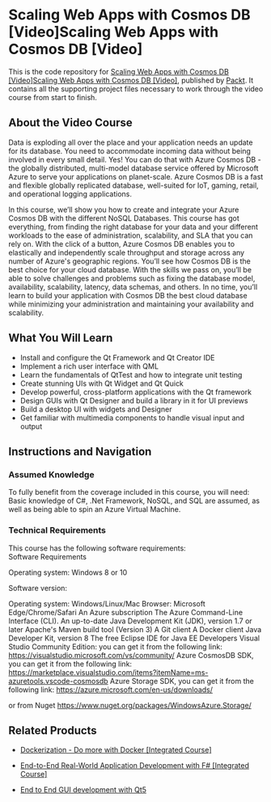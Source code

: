 # Scaling Web Apps with Cosmos DB [Video]Scaling Web Apps with Cosmos DB [Video]
This is the code repository for [Scaling Web Apps with Cosmos DB [Video]Scaling Web Apps with Cosmos DB [Video]](https://www.packtpub.com/virtualization-and-cloud/scaling-web-apps-cosmos-db-video?utm_source=github&utm_medium=repository&utm_campaign=9781789804782), published by [Packt](https://www.packtpub.com/?utm_source=github). It contains all the supporting project files necessary to work through the video course from start to finish.
## About the Video Course
Data is exploding all over the place and your application needs an update for its database. You need to accommodate incoming data without being involved in every small detail. Yes! You can do that with Azure Cosmos DB - the globally distributed, multi-model database service offered by Microsoft Azure to serve your applications on planet-scale. Azure Cosmos DB is a fast and flexible globally replicated database, well-suited for IoT, gaming, retail, and operational logging applications. 

In this course, we’ll show you how to create and integrate your Azure Cosmos DB with the different NoSQL Databases. This course has got everything, from finding the right database for your data and your different workloads to the ease of administration, scalability, and SLA that you can rely on. With the click of a button, Azure Cosmos DB enables you to elastically and independently scale throughput and storage across any number of Azure's geographic regions.
You’ll see how Cosmos DB is the best choice for your cloud database. With the skills we pass on, you’ll be able to solve challenges and problems such as fixing the database model, availability, scalability, latency, data schemas, and others. In no time, you’ll learn to build your application with Cosmos DB the best cloud database while minimizing your administration and maintaining your availability and scalability.

<H2>What You Will Learn</H2>
<DIV class=book-info-will-learn-text>
<UL>
<LI>Install and configure the Qt Framework and Qt Creator IDE 
<LI>Implement a rich user interface with QML 
<LI>Learn the fundamentals of QtTest and how to integrate unit testing 
<LI>Create stunning UIs with Qt Widget and Qt Quick 
<LI>Develop powerful, cross-platform applications with the Qt framework 
<LI>Design GUIs with Qt Designer and build a library in it for UI previews 
<LI>Build a desktop UI with widgets and Designer 
<LI>Get familiar with multimedia components to handle visual input and output </LI></UL></DIV>

## Instructions and Navigation
### Assumed Knowledge
To fully benefit from the coverage included in this course, you will need:<br/>
Basic knowledge of C#, .Net Framework, NoSQL, and SQL are assumed, as well as being able to spin an Azure Virtual Machine.
### Technical Requirements
This course has the following software requirements:<br/>
Software Requirements

Operating system: Windows 8 or 10

Software version:

Operating system: Windows/Linux/Mac
Browser: Microsoft Edge/Chrome/Safari
An Azure subscription
The Azure Command-Line Interface (CLI).
An up-to-date Java Development Kit (JDK), version 1.7 or later
Apache's Maven build tool (Version 3)
A Git client
A Docker client
Java Developer Kit, version 8
The free Eclipse IDE for Java EE Developers
Visual Studio Community Edition: you can get it from the following link: https://visualstudio.microsoft.com/vs/community/
Azure CosmosDB SDK, you can get it from the following link: https://marketplace.visualstudio.com/items?itemName=ms-azuretools.vscode-cosmosdb
Azure Storage SDK, you can get it from the following link:
https://azure.microsoft.com/en-us/downloads/

or from Nuget https://www.nuget.org/packages/WindowsAzure.Storage/

## Related Products
* [Dockerization - Do more with Docker [Integrated Course]](https://www.packtpub.com/virtualization-and-cloud/dockerization-do-more-docker-integrated-course?utm_source=github&utm_medium=repository&utm_campaign=9781788394857)

* [End-to-End Real-World Application Development with F# [Integrated Course]](https://www.packtpub.com/web-development/end-end-real-world-application-development-f-integrated-course?utm_source=github&utm_medium=repository&utm_campaign=9781788478748)

* [End to End GUI development with Qt5](https://www.packtpub.com/application-development/end-end-gui-development-qt5?utm_source=github&utm_medium=repository&utm_campaign=9781789531909)

